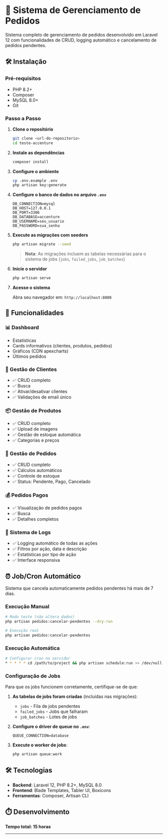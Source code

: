 # 🚀 Sistema de Gerenciamento de Pedidos

Sistema completo de gerenciamento de pedidos desenvolvido em Laravel 12 com funcionalidades de CRUD, logging automático e cancelamento de pedidos pendentes.

## 🛠️ Instalação

### Pré-requisitos

-   PHP 8.2+
-   Composer
-   MySQL 8.0+
-   Git

### Passo a Passo

1. **Clone o repositório**

    ```bash
    git clone <url-do-repositorio>
    cd teste-accenture
    ```

2. **Instale as dependências**

    ```bash
    composer install
    ```

3. **Configure o ambiente**

    ```bash
    cp .env.example .env
    php artisan key:generate
    ```

4. **Configure o banco de dados no arquivo `.env`**

    ```env
    DB_CONNECTION=mysql
    DB_HOST=127.0.0.1
    DB_PORT=3306
    DB_DATABASE=accenture
    DB_USERNAME=seu_usuario
    DB_PASSWORD=sua_senha
    ```

5. **Execute as migrações com seeders**

    ```bash
    php artisan migrate --seed
    ```

    > **Nota**: As migrações incluem as tabelas necessárias para o sistema de jobs (`jobs`, `failed_jobs`, `job_batches`)

6. **Inicie o servidor**

    ```bash
    php artisan serve
    ```

7. **Acesse o sistema**

    Abra seu navegador em: `http://localhost:8000`

## 🎨 Funcionalidades

### 📊 Dashboard

-   Estatísticas
-   Cards informativos (clientes, produtos, pedidos)
-   Gráficos (CDN apexcharts)
-   Últimos pedidos

### 👥 Gestão de Clientes

-   ✅ CRUD completo
-   ✅ Busca
-   ✅ Ativar/desativar clientes
-   ✅ Validações de email único

### 📦 Gestão de Produtos

-   ✅ CRUD completo
-   ✅ Upload de imagens
-   ✅ Gestão de estoque automática
-   ✅ Categorias e preços

### 🛒 Gestão de Pedidos

-   ✅ CRUD completo
-   ✅ Cálculos automáticos
-   ✅ Controle de estoque
-   ✅ Status: Pendente, Pago, Cancelado

### 💰 Pedidos Pagos

-   ✅ Visualização de pedidos pagos
-   ✅ Busca
-   ✅ Detalhes completos

### 📝 Sistema de Logs

-   ✅ Logging automático de todas as ações
-   ✅ Filtros por ação, data e descrição
-   ✅ Estatísticas por tipo de ação
-   ✅ Interface responsiva

## ⏰ Job/Cron Automático

Sistema que cancela automaticamente pedidos pendentes há mais de 7 dias.

### Execução Manual

```bash
# Modo teste (não altera dados)
php artisan pedidos:cancelar-pendentes --dry-run

# Execução real
php artisan pedidos:cancelar-pendentes
```

### Execução Automática

```bash
# Configurar cron no servidor
* * * * * cd /path/to/project && php artisan schedule:run >> /dev/null 2>&1
```

### Configuração de Jobs

Para que os jobs funcionem corretamente, certifique-se de que:

1. **As tabelas de jobs foram criadas** (incluídas nas migrações):

    - `jobs` - Fila de jobs pendentes
    - `failed_jobs` - Jobs que falharam
    - `job_batches` - Lotes de jobs

2. **Configure o driver de queue no `.env`**:

    ```env
    QUEUE_CONNECTION=database
    ```

3. **Execute o worker de jobs**:
    ```bash
    php artisan queue:work
    ```

## 🛠️ Tecnologias

-   **Backend**: Laravel 12, PHP 8.2+, MySQL 8.0
-   **Frontend**: Blade Templates, Tabler UI, Boxicons
-   **Ferramentas**: Composer, Artisan CLI

## ⏱️ Desenvolvimento

**Tempo total: 15 horas**

---

